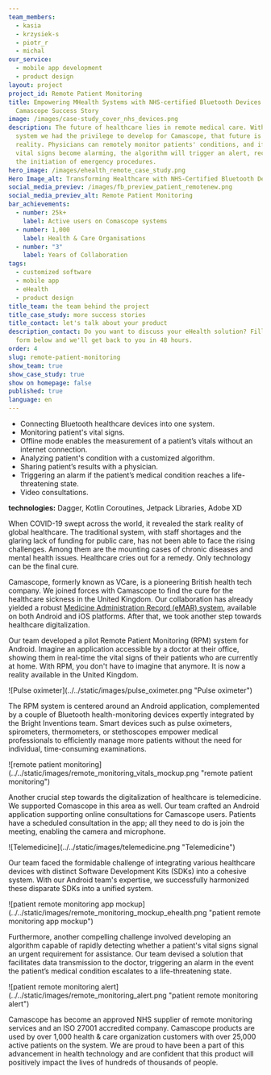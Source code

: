 ```yaml
---
team_members:
  - kasia
  - krzysiek-s
  - piotr_r
  - michal
our_service:
  - mobile app development
  - product design
layout: project
project_id: Remote Patient Monitoring
title: Empowering MHealth Systems with NHS-certified Bluetooth Devices.
  Camascope Success Story
image: /images/case-study_cover_nhs_devices.png
description: The future of healthcare lies in remote medical care. With the
  system we had the privilege to develop for Camascope, that future is already a
  reality. Physicians can remotely monitor patients' conditions, and if their
  vital signs become alarming, the algorithm will trigger an alert, recommending
  the initiation of emergency procedures.
hero_image: /images/ehealth_remote_case_study.png
Hero Image_alt: Transforming Healthcare with NHS-Certified Bluetooth Devices
social_media_previev: /images/fb_preview_patient_remotenew.png
social_media_previev_alt: Remote Patient Monitoring
bar_achievements:
  - number: 25k+
    label: Active users on Comascope systems
  - number: 1,000
    label: Health & Care Organisations
  - number: "3"
    label: Years of Collaboration
tags:
  - customized software
  - mobile app
  - eHealth
  - product design
title_team: the team behind the project
title_case_study: more success stories
title_contact: let's talk about your product
description_contact: Do you want to discuss your eHealth solution? Fill out the
  form below and we'll get back to you in 48 hours.
order: 4
slug: remote-patient-monitoring
show_team: true
show_case_study: true
show on homepage: false
published: true
language: en
---
```

<TitleWithIcon sectionTitle="key features built by Bright Inventions:" titleIcon="/images/icons_features_svg.svg" titleIconAlt="features" />

* Connecting Bluetooth healthcare devices into one system.
* Monitoring patient's vital signs.
* Offline mode enables the measurement of a patient’s vitals without an internet connection.
* Analyzing patient's condition with a customized algorithm.
* Sharing patient’s results with a physician.
* Triggering an alarm if the patient’s medical condition reaches a life-threatening state.
* Video consultations.

<TitleWithIcon sectionTitle="stack" titleIcon="/images/skills.svg" titleIconAlt="bright" />

<Gallery images='[{"src":"/images/android_stack_logo.svg","alt":"Android"},{"src":"/images/kotlin_new_stack_logo.svg","alt":"Kotlin"},{"src":"/images/bluetooth_stack_logo.svg","alt":"Bluetooth"},{"src":"/images/adobexdstack_logo.svg","alt":"AdobeXD"}]' />

**technologies:** Dagger, Kotlin Coroutines, Jetpack Libraries, Adobe XD

<TitleWithIcon sectionTitle="problem: addressing staff shortages and rising health challenges" titleIcon="/images/icon_title_about.svg" titleIconAlt="problem: addressing staff shortages & rising health challenge" />

When COVID-19 swept across the world, it revealed the stark reality of global healthcare. The traditional system, with staff shortages and the glaring lack of funding for public care, has not been able to face the rising challenges. Among them are the mounting cases of chronic diseases and mental health issues. Healthcare cries out for a remedy. Only technology can be the final cure.

<TitleWithIcon sectionTitle="solution: empowering healthcare transformation with remote patient monitoring and telemedicine " titleIcon="/images/icon_title_goal.svg" titleIconAlt="solution: empowering healthcare transformation with remote patient monitoring and telemedicine " />

Camascope, formerly known as VCare, is a pioneering British health tech company. We joined forces with Camascope to find the cure for the healthcare sickness in the United Kingdom. Our collaboration has already yielded a robust [Medicine Administration Record (eMAR) system](/projects/vCare/), available on both Android and iOS platforms. After that, we took another step towards healthcare digitalization.

Our team developed a pilot Remote Patient Monitoring (RPM) system for Android. Imagine an application accessible by a doctor at their office, showing them in real-time the vital signs of their patients who are currently at home. With RPM, you don't have to imagine that anymore. It is now a reality available in the United Kingdom.

<AnchorLink href='#contactForm' text='let’s talk about your project'/>

<div className="image">![Pulse oximeter](../../static/images/pulse_oximeter.png "Pulse oximeter")</div>

The RPM system is centered around an Android application, complemented by a couple of Bluetooth health-monitoring devices expertly integrated by the Bright Inventions team. Smart devices such as pulse oximeters, spirometers, thermometers, or stethoscopes empower medical professionals to efficiently manage more patients without the need for individual, time-consuming examinations. 

<div className="image">![remote patient monitoring](../../static/images/remote_monitoring_vitals_mockup.png "remote patient monitoring")</div>

Another crucial step towards the digitalization of healthcare is telemedicine. We supported Comascope in this area as well. Our team crafted an Android application supporting online consultations for Camascope users. Patients have a scheduled consultation in the app; all they need to do is join the meeting, enabling the camera and microphone. 

<div className="image">![Telemedicine](../../static/images/telemedicine.png "Telemedicine")</div>

<TitleWithIcon sectionTitle="challenge: integrating Bluetooth devices into a single system" titleIcon="/images/two_flags.svg" titleIconAlt="the challenge" />

Our team faced the formidable challenge of integrating various healthcare devices with distinct Software Development Kits (SDKs) into a cohesive system. With our Android team's expertise, we successfully harmonized these disparate SDKs into a unified system. 

<div className="image">![patient remote monitoring app mockup](../../static/images/remote_monitoring_mockup_ehealth.png "patient remote monitoring app mockup")</div>

Furthermore, another compelling challenge involved developing an algorithm capable of rapidly detecting whether a patient's vital signs signal an urgent requirement for assistance. Our team devised a solution that facilitates data transmission to the doctor, triggering an alarm in the event the patient’s medical condition escalates to a life-threatening state.

<div className="image">![patient remote monitoring alert](../../static/images/remote_monitoring_alert.png "patient remote monitoring alert")</div>



<TitleWithIcon sectionTitle="result of the collaboration: unlocking digital health for 1000+ health &amp; care organizations " titleIcon="/images/icon_result_svg.svg" titleIconAlt="result of the collaboration: unlocking digital health for 1000+ health & care organizations " />

Camascope has become an approved NHS supplier of remote monitoring services and an ISO 27001 accredited company. Camascope products are used by over 1,000 health & care organization customers with over 25,000 active patients on the system. We are proud to have been a part of this advancement in health technology and are confident that this product will positively impact the lives of hundreds of thousands of people.